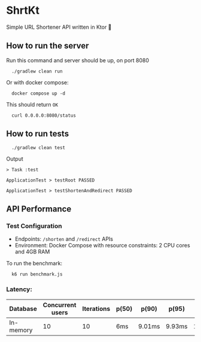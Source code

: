 # ShrtKt

Simple URL Shortener API written in Ktor 🚀

## How to run the server

Run this command and server should be up, on port 8080

```shell
  ./gradlew clean run
```

Or with docker compose:

```shell
  docker compose up -d
```

This should return `OK`

```shell
  curl 0.0.0.0:8080/status
```

## How to run tests

```shell
  ./gradlew clean test
```

Output

```text
> Task :test

ApplicationTest > testRoot PASSED

ApplicationTest > testShortenAndRedirect PASSED
```

## API Performance

### Test Configuration

- Endpoints: `/shorten` and `/redirect` APIs
- Environment: Docker Compose with resource constraints: 2 CPU cores and 4GB RAM


To run the benchmark:
```shell 
  k6 run benchmark.js
```

### Latency:

| Database  | Concurrent users | Iterations | p(50) | p(90)  | p(95)  | p(99)   |
|-----------|------------------|------------|-------|--------|--------|---------|
| In-memory | 10               | 10         | 6ms   | 9.01ms | 9.93ms | 10.51ms |

